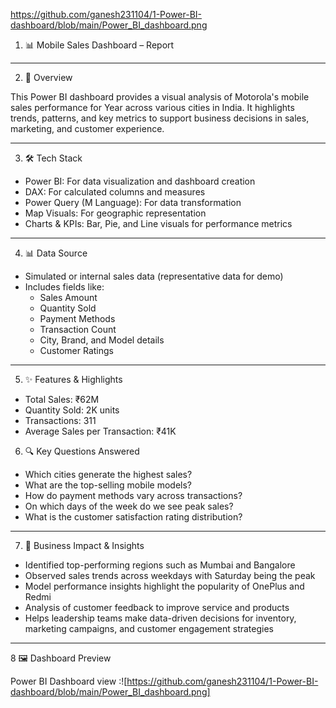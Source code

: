 https://github.com/ganesh231104/1-Power-BI-dashboard/blob/main/Power_BI_dashboard.png

1. 📊 Mobile Sales Dashboard –  Report

---

2. 📝 Overview

This Power BI dashboard provides a visual analysis of Motorola's mobile sales performance for Year across various cities in India. It highlights trends, patterns, and key metrics to support business decisions in sales, marketing, and customer experience.

---

3. 🛠 Tech Stack

- Power BI: For data visualization and dashboard creation
- DAX: For calculated columns and measures
- Power Query (M Language): For data transformation
- Map Visuals: For geographic representation
- Charts & KPIs: Bar, Pie, and Line visuals for performance metrics

---

4. 📊 Data Source

- Simulated or internal sales data (representative data for demo)
- Includes fields like:
  - Sales Amount
  - Quantity Sold
  - Payment Methods
  - Transaction Count
  - City, Brand, and Model details
  - Customer Ratings

---

5. ✨ Features & Highlights

- Total Sales: ₹62M  
- Quantity Sold: 2K units  
- Transactions: 311  
- Average Sales per Transaction: ₹41K

6. 🔍 Key Questions Answered

- Which cities generate the highest sales?
- What are the top-selling mobile models?
- How do payment methods vary across transactions?
- On which days of the week do we see peak sales?
- What is the customer satisfaction rating distribution?

---

7. 💼 Business Impact & Insights

- Identified top-performing regions such as Mumbai and Bangalore
- Observed sales trends across weekdays with Saturday being the peak
- Model performance insights highlight the popularity of OnePlus and Redmi
- Analysis of customer feedback to improve service and products
- Helps leadership teams make data-driven decisions for inventory, marketing campaigns, and customer engagement strategies

---

8 🖼️ Dashboard Preview

Power BI Dashboard view :![https://github.com/ganesh231104/1-Power-BI-dashboard/blob/main/Power_BI_dashboard.png]

